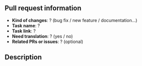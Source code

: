 ## Pull request information

- **Kind of changes**: ? (bug fix / new feature / documentation...)
- **Task name**: ?
- **Task link**: ?
- **Need translation**: ? (yes / no)
- **Related PRs or issues**: ? (optional)

## Description

<!-- Describe all the changes introduced in this PR; keep it short and informative -->
<!-- If it is a bug fix, describe what the bug was and how you fixed it -->
